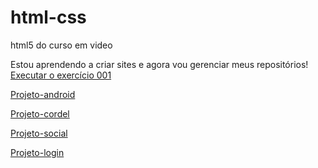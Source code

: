 # html-css
 html5 do curso em video

Estou aprendendo a criar sites e agora vou gerenciar meus repositórios!
<a href="https://bungasfanfas.github.io/html-css/exercicios/ex001/index.html" target='_blank'>Executar o exercício 001</a>

<a href="https://bungasfanfas.github.io/projeto-android" target='_blank'>Projeto-android</a>

<a href="https://bungasfanfas.github.io/projeto-cordel" target='_blank'>Projeto-cordel</a>

<a href="https://bungasfanfas.github.io/projeto-social" target='_blank'>Projeto-social</a>

<a href="https://bungasfanfas.github.io/projeto-login" target='_blank'>Projeto-login</a>